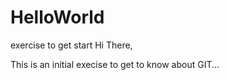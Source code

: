 # HelloWorld
exercise to get start
Hi There,

This is an initial execise to get to know about GIT...
